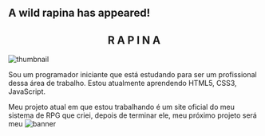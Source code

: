 ## A wild rapina has appeared!
<h2 align="center">R A P I N A</h2>

![thumbnail](https://github.com/rapinadescolado/rapinadescolado/assets/163008675/848f7ed3-9d44-4e4b-871b-fba8ff7a76b3)

   Sou um programador iniciante que está estudando para ser um profissional dessa área de trabalho. Estou atualmente aprendendo HTML5, CSS3, JavaScript.</p>

   Meu projeto atual em que estou trabalhando é um site oficial do meu sistema de RPG que criei, depois de terminar ele, meu próximo projeto será meu 
![banner](https://github.com/rapinadescolado/rapinadescolado/assets/163008675/4bee25d9-2780-4c86-b5f0-7cf16bb026e9)
